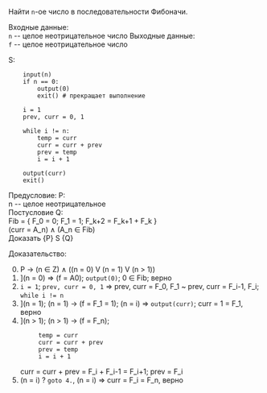 
Найти `n`-ое число в последовательности Фибоначи.

Входные данные: <br> 
    `n` -- целое неотрицательное число
Выходные данные: <br>
    `f` -- целое неотрицательное число <br>

S:
```
    input(n)
    if n == 0:
        output(0)
        exit() # прекращает выполнение

    i = 1
    prev, curr = 0, 1

    while i != n:
        temp = curr
        curr = curr + prev
        prev = temp
        i = i + 1

    output(curr)
    exit()
``` 

Предусловие: P: <br>
    n -- целое неотрицательное <br>
Постусловие Q: <br>
    Fib = { F_0 = 0; F_1 = 1; F_k+2 = F_k+1 + F_k } <br>
    (curr = A_n) ∧ (A_n ∈ Fib) <br>
Доказать {P} S {Q} <br>

Доказательство: <br>

0. P -> (n ∈ Z) ∧ ((n = 0) V (n = 1) V (n > 1))
1. ](n = 0) => (f = A0); `output(0)`; 0 ∈ Fib; верно
2. `i = 1`; `prev, curr = 0, 1` =>
   prev, curr = F_0, F_1 ~ prev, curr = F_i-1, F_i;
   `while i != n`
3. ](n = 1); 
   (n = 1) -> (f = F_1 = 1); (n = i) => `output(curr)`;
   curr = 1 = F_1, верно
4. ](n > 1); (n > 1) -> (f = F_n); 
   ```
        temp = curr
        curr = curr + prev
        prev = temp
        i = i + 1
   ```
   curr = curr + prev = F_i + F_i-1 = F_i+1; prev = F_i
5. (n = i) ? `goto 4.`, (n = i) => curr = F_i = F_n, верно
